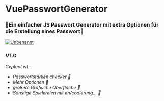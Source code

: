 # VuePasswortGenerator
<h3>🔑Ein einfacher JS Passwort Generator mit extra Optionen für die Erstellung eines Passwort🔑</h3>
<a href="https://ibb.co/BG5GtQd"><img src="https://i.ibb.co/9hkhN1z/Unbenannt.jpg" alt="Unbenannt" border="0"></a>
<h3>V1.0</h3>

<i>Geplant ist...
- Passwortstärken checker 🧮
- Mehr Optionen 📑
- größere Grafische Oberfläche 🧾
- Sonstige Spielereien mit en/codierung... 🔐 
</i>

